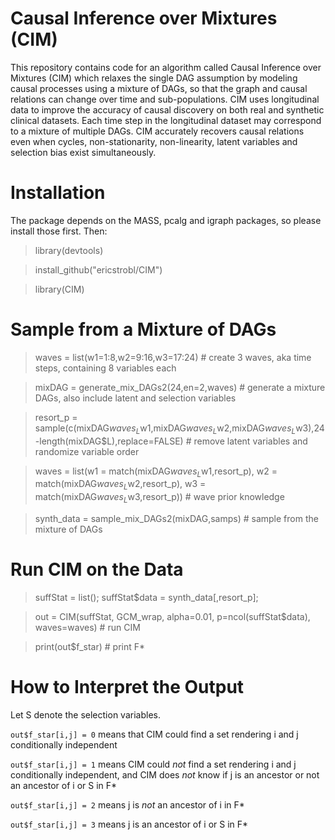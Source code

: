 # Causal Inference over Mixtures (CIM)

This repository contains code for an algorithm called Causal Inference over Mixtures (CIM) which relaxes the single DAG assumption by modeling causal processes using a mixture of DAGs, so that the graph and causal relations can change over time and sub-populations. CIM uses longitudinal data to improve the accuracy of causal discovery on both real and synthetic clinical datasets. Each time step in the longitudinal dataset may correspond to a mixture of multiple DAGs. CIM accurately recovers causal relations even when cycles, non-stationarity, non-linearity, latent variables and selection bias exist simultaneously.

# Installation

The package depends on the MASS, pcalg and igraph packages, so please install those first. Then:

> library(devtools)

> install_github("ericstrobl/CIM")

> library(CIM)

# Sample from a Mixture of DAGs

> waves = list(w1=1:8,w2=9:16,w3=17:24) # create 3 waves, aka time steps, containing 8 variables each

> mixDAG = generate_mix_DAGs2(24,en=2,waves) # generate a mixture DAGs, also include latent and selection variables

> resort_p = sample(c(mixDAG$waves_L$w1,mixDAG$waves_L$w2,mixDAG$waves_L$w3),24-length(mixDAG$L),replace=FALSE) # remove latent variables and randomize variable order

> waves = list(w1 = match(mixDAG$waves_L$w1,resort_p), w2 = match(mixDAG$waves_L$w2,resort_p), w3 = match(mixDAG$waves_L$w3,resort_p)) # wave prior knowledge

> synth_data = sample_mix_DAGs2(mixDAG,samps) # sample from the mixture of DAGs

# Run CIM on the Data

> suffStat = list(); suffStat$data = synth_data[,resort_p];

> out = CIM(suffStat, GCM_wrap, alpha=0.01, p=ncol(suffStat$data), waves=waves) # run CIM

> print(out$f_star) # print F*


# How to Interpret the Output

Let S denote the selection variables.

`out$f_star[i,j] = 0` means that CIM could find a set rendering i and j conditionally independent

`out$f_star[i,j] = 1` means CIM could *not* find a set rendering i and j conditionally independent, and CIM does *not* know if j is an ancestor or not an ancestor of i or S in F*

`out$f_star[i,j] = 2` means j is *not* an ancestor of i in F*

`out$f_star[i,j] = 3` means j is an ancestor of i or S in F*

